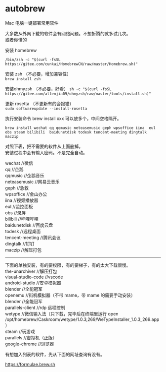 # autobrew  
Mac 电脑一键部署常用软件  

大多数从外网下载的软件会有网络问题。不想折腾的就多试几次。  
或者你懂的  
  

安装 homebrew  
  
`/bin/zsh -c "$(curl -fsSL https://gitee.com/cunkai/HomebrewCN/raw/master/Homebrew.sh)"`  
  
安装 zsh （不必要，增加兼容性）  
`brew install zsh`  
  
安装ohmyzsh （不必要，好看）
`sh -c "$(curl -fsSL https://gitee.com/allenjia09/ohmyzsh/raw/master/tools/install.sh)"` 
  
更新 rosetta （不更新有的会报错）  
`sudo softwareupdate --install-rosetta`  
  
执行安装命令 brew install xxx 可以放多个，中间空格隔开。  
  
`brew install wechat qq qqmusic neteasemusic geph wpsoffice iina  eul  obs steam bilibili  baidunetdisk todesk tencent-meeting dingtalk maczip`  
  
对照下表，把不需要的软件从上面删掉。  
安装过程中会有输入密码。不是完全自动。  
  
wechat 			        	//微信  
qq 				            //企鹅  
qqmusic 		        	//企鹅音乐  
neteasemusic         	//网易云音乐  
geph 				          //急救  
wpsoffice 		        //金山办公  
iina 				          //视频播放器  
eul 			          	//监控面板  
obs 			          	//录屏  
bilibili  		      	//哔哩哔哩  
baidunetdisk 		    	//百度云盘  
todesk 				        //远程桌面  
tencent-meeting			  //腾讯会议  
dingtalk			        //钉钉  
maczip				        //解压打包  
  
-----------------------------------------------  
下面的单独安装，有的要权限，有的要梯子，有的太大下载很慢。  
the-unarchiver			  //解压打包  
visual-studio-code    //vscode  
android-studio	      //安卓模拟器  
blender 		          //全能冠军  
openemu 			        //街机模拟器（不带 mame，带 mame 的需要手动安装）  
blender 		    	    //全能冠军  
parallels-client 		  //rdp 远程控制  
wetype			          //微信输入法（只下载，完毕后在终端里运行 open /opt/homebrew/Caskroom/wetype/1.0.3,269/WeTypeInstaller_1.0.3_269.app）  
steam 				        //玩游戏  
parallels 			      //虚拟机（正版）  
google-chrome 		  	//浏览器  
  
有想加入列表的软件，先从下面的网址查询有没有。  

https://formulae.brew.sh
